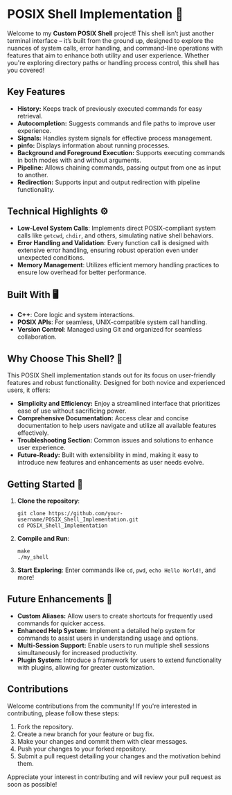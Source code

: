 <h1>POSIX Shell Implementation 🚀</h1>

<p>Welcome to my <strong>Custom POSIX Shell</strong> project! This shell isn’t just another terminal interface – it’s built from the ground up, designed to explore the nuances of system calls, error handling, and command-line operations with features that aim to enhance both utility and user experience. Whether you're exploring directory paths or handling process control, this shell has you covered!</p>

<h2><strong>Key Features</strong></h2>
<ul>
    <li><strong>History:</strong> Keeps track of previously executed commands for easy retrieval.</li>
    <li><strong>Autocompletion:</strong> Suggests commands and file paths to improve user experience.</li>
    <li><strong>Signals:</strong> Handles system signals for effective process management.</li>
    <li><strong>pinfo:</strong> Displays information about running processes.</li>
    <li><strong>Background and Foreground Execution:</strong> Supports executing commands in both modes with and without arguments.</li>
    <li><strong>Pipeline:</strong> Allows chaining commands, passing output from one as input to another.</li>
    <li><strong>Redirection:</strong> Supports input and output redirection with pipeline functionality.</li>
</ul>


<h2>Technical Highlights ⚙️</h2>

<ul>
  <li><strong>Low-Level System Calls</strong>: Implements direct POSIX-compliant system calls like <code>getcwd</code>, <code>chdir</code>, and others, simulating native shell behaviors.</li>
  <li><strong>Error Handling and Validation</strong>: Every function call is designed with extensive error handling, ensuring robust operation even under unexpected conditions.</li>
  <li><strong>Memory Management</strong>: Utilizes efficient memory handling practices to ensure low overhead for better performance.</li>
</ul>

<h2>Built With 🖥️</h2>

<ul>
  <li><strong>C++</strong>: Core logic and system interactions.</li>
  <li><strong>POSIX APIs</strong>: For seamless, UNIX-compatible system call handling.</li>
  <li><strong>Version Control</strong>: Managed using Git and organized for seamless collaboration.</li>
</ul>

<h2><strong>Why Choose This Shell? 🚀</strong></h2>
<p>This POSIX Shell implementation stands out for its focus on user-friendly features and robust functionality. Designed for both novice and experienced users, it offers:</p>
<ul>
    <li><strong>Simplicity and Efficiency:</strong> Enjoy a streamlined interface that prioritizes ease of use without sacrificing power.</li>
        <li><strong>Comprehensive Documentation:</strong> Access clear and concise documentation to help users navigate and utilize all available features effectively.</li>
      <li><strong>Troubleshooting Section:</strong> Common issues and solutions to enhance user experience.</li>
    <li><strong>Future-Ready:</strong> Built with extensibility in mind, making it easy to introduce new features and enhancements as user needs evolve.</li>

</ul>


<h2>Getting Started 🚀</h2>

<ol>
  <li><strong>Clone the repository</strong>:
    <pre><code>git clone https://github.com/your-username/POSIX_Shell_Implementation.git
cd POSIX_Shell_Implementation</code></pre>
  </li>
  <li><strong>Compile and Run</strong>:
    <pre><code>make
./my_shell</code></pre>
  </li>
  <li><strong>Start Exploring</strong>: Enter commands like <code>cd</code>, <code>pwd</code>, <code>echo Hello World!</code>, and more!</li>
</ol>

<h2><strong>Future Enhancements 🌱</strong></h2>
<ul>
    <li><strong>Custom Aliases:</strong> Allow users to create shortcuts for frequently used commands for quicker access.</li>
    <li><strong>Enhanced Help System:</strong> Implement a detailed help system for commands to assist users in understanding usage and options.</li>
    <li><strong>Multi-Session Support:</strong> Enable users to run multiple shell sessions simultaneously for increased productivity.</li>
    <li><strong>Plugin System:</strong> Introduce a framework for users to extend functionality with plugins, allowing for greater customization.</li>
</ul>



<h2>Contributions</h2>
<p> Welcome contributions from the community! If you're interested in contributing, please follow these steps:</p>
<ol>
    <li>Fork the repository.</li>
    <li>Create a new branch for your feature or bug fix.</li>
    <li>Make your changes and commit them with clear messages.</li>
    <li>Push your changes to your forked repository.</li>
    <li>Submit a pull request detailing your changes and the motivation behind them.</li>
</ol>
<p>Appreciate your interest in contributing and will review your pull request as soon as possible!</p>


